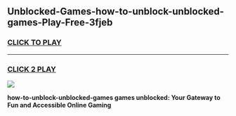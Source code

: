 
## Unblocked-Games-how-to-unblock-unblocked-games-Play-Free-3fjeb
<h3>
<a href="https://premium76.site?title=how-to-unblock-unblocked-games&ref=23A">CLICK TO PLAY</a></h3>
<hr>

<h3>
<a href="https://premium76.site?title=how-to-unblock-unblocked-games&ref=23A">CLICK 2 PLAY</a>
  
</h3>

<a href="https://premium76.site?title=how-to-unblock-unblocked-games&ref=23A"><img src="https://clearcache.store/games.png"></a>


**how-to-unblock-unblocked-games games unblocked: Your Gateway to Fun and Accessible Online Gaming**
